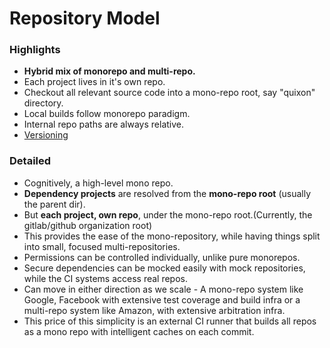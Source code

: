 # Repository Model

### Highlights

- **Hybrid mix of monorepo and multi-repo.** 
- Each project lives in it's own repo.
- Checkout all relevant source code into a mono-repo root, say "quixon" directory. 
- Local builds follow monorepo paradigm.
- Internal repo paths are always relative.
- [Versioning](versioning.md)

### Detailed

- Cognitively, a high-level mono repo.
- **Dependency projects** are resolved from the **mono-repo root** (usually the parent dir). 
- But **each project, own repo**, under the mono-repo root.(Currently, the gitlab/github organization root)
- This provides the ease of the mono-repository, while having things split into small, focused multi-repositories. 
- Permissions can be controlled individually, unlike pure monorepos.
- Secure dependencies can be mocked easily with mock repositories, while the CI systems access real repos. 
- Can move in either direction as we scale - A mono-repo system like Google, Facebook with extensive test coverage and build infra or a multi-repo system like Amazon, with extensive arbitration infra.
- This price of this simplicity is an external CI runner that builds all repos as a mono repo with intelligent caches on each commit. 
